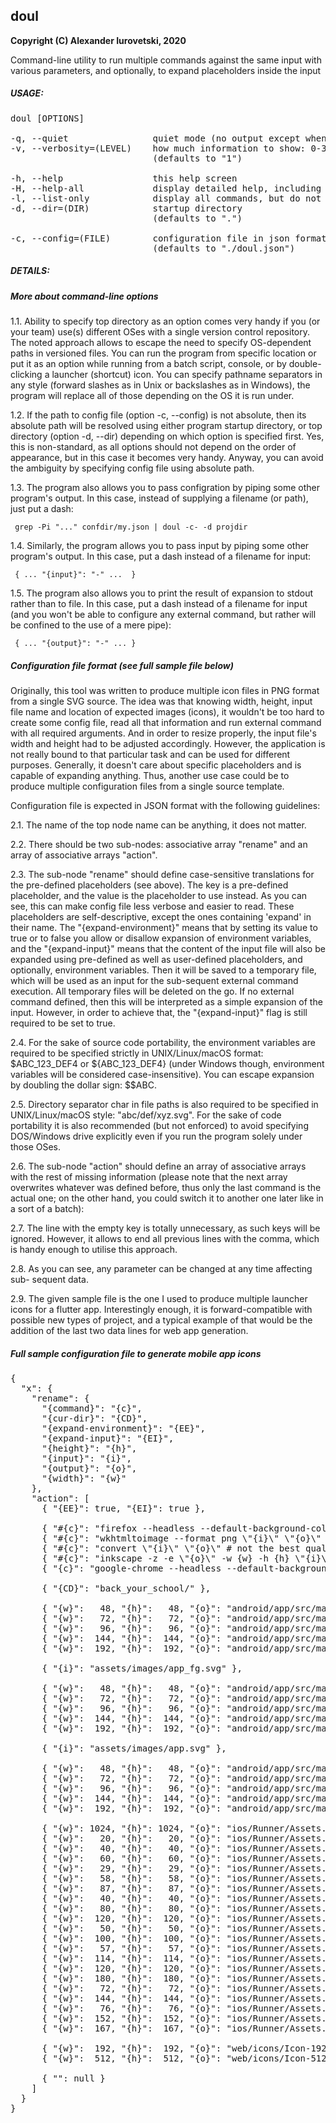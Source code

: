 ## doul

**Copyright (C) Alexander Iurovetski, 2020**

Command-line utility to run multiple commands against the same input with various parameters, and optionally, to expand placeholders inside the input

##### USAGE:

<pre>
doul [OPTIONS]

-q, --quiet                quiet mode (no output except when "-" is specified as output)
-v, --verbosity=(LEVEL)    how much information to show: 0-3 (default: 1)
                           (defaults to "1")

-h, --help                 this help screen
-H, --help-all             display detailed help, including config file format
-l, --list-only            display all commands, but do not execute those
-d, --dir=(DIR)            startup directory
                           (defaults to ".")

-c, --config=(FILE)        configuration file in json format
                           (defaults to "./doul.json")
</pre>

##### DETAILS:

##### More about command-line options

1.1. Ability to specify top directory as an option comes very handy if you (or
     your team) use(s) different OSes with a single version control repository.
     The noted approach allows to escape the need to specify OS-dependent paths
     in versioned files. You can run the program from specific location or put
     it as an option while running from a batch script, console, or by double-
     clicking a launcher (shortcut) icon. You can specify pathname separators
     in any style (forward slashes as in Unix or backslashes as in Windows),
     the program will replace all of those depending on the OS it is run under.

1.2. If the path to config file (option -c, --config) is not absolute, then its
     absolute path will be resolved using either program startup directory, or
     top directory (option -d, --dir) depending on which option is specified
     first. Yes, this is non-standard, as all options should not depend on the
     order of appearance, but in this case it becomes very handy. Anyway, you
     can avoid the ambiguity by specifying config file using absolute path.

1.3. The program also allows you to pass configration by piping some other
     program\'s output. In this case, instead of supplying a filename (or path),
     just put a dash:

     grep -Pi "..." confdir/my.json | doul -c- -d projdir


1.4. Similarly, the program allows you to pass input by piping some other
     program\'s output. In this case, put a dash instead of a filename for
     input:

     { ... "{input}": "-" ...  } 

1.5. The program also allows you to print the result of expansion to stdout
     rather than to file. In this case, put a dash instead of a filename for
     input (and you won't be able to configure any external command, but rather
     will be confined to the use of a mere pipe):

     { ... "{output}": "-" ... }

##### Configuration file format (see full sample file below)

Originally, this tool was written to produce multiple icon files in PNG format
from a single SVG source. The idea was that knowing width, height, input file
name and location of expected images (icons), it wouldn\'t be too hard to create
some config file, read all that information and run external command with all
required arguments. And in order to resize properly, the input file\'s width and
height had to be adjusted accordingly. However, the application is not really
bound to that particular task and can be used for different purposes. Generally,
it doesn\'t care about specific placeholders and is capable of expanding
anything. Thus, another use case could be to produce multiple configuration
files from a single source template. 

Configuration file is expected in JSON format with the following guidelines:

2.1. The name of the top node name can be anything, it does not matter.

2.2. There should be two sub-nodes: associative array "rename" and an array
     of associative arrays "action".

2.3. The sub-node "rename" should define case-sensitive translations for the
     pre-defined placeholders (see above). The key is a pre-defined placeholder,
     and the value is the placeholder to use instead. As you can see, this can
     make config file less verbose and easier to read. These placeholders are
     self-descriptive, except the ones containing \'expand\' in their name. The
     "{expand-environment}" means that by setting its value to true or to false
     you allow or disallow expansion of environment variables, and the
     "{expand-input}" means that the content of the input file will also be
     expanded using pre-defined as well as user-defined placeholders, and
     optionally, environment variables. Then it will be saved to a temporary
     file, which will be used as an input for the sub-sequent external command
     execution. All temporary files will be deleted on the go. If no external
     command defined, then this will be interpreted as a simple expansion of the
     input. However, in order to achieve that, the "{expand-input}" flag is
     still required to be set to true.

2.4. For the sake of source code portability, the environment variables are
     required to be specified strictly in UNIX/Linux/macOS format:
     \$ABC_123_DEF4 or \${ABC_123_DEF4} (under Windows though, environment
     variables will be considered case-insensitive). You can escape expansion
     by doubling the dollar sign: \$\$ABC.

2.5. Directory separator char in file paths is also required to be specified in
     UNIX/Linux/macOS style: "abc/def/xyz.svg". For the sake of code portability
     it is also recommended (but not enforced) to avoid specifying DOS/Windows
     drive explicitly even if you run the program solely under those OSes.

2.6. The sub-node "action" should define an array of associative arrays with the
     rest of missing information (please note that the next array overwrites
     whatever was defined before, thus only the last command is the actual one;
     on the other hand, you could switch it to another one later like in a sort
     of a batch):

2.7. The line with the empty key is totally unnecessary, as such keys will be
     ignored. However, it allows to end all previous lines with the comma, which
     is handy enough to utilise this approach.

2.8. As you can see, any parameter can be changed at any time affecting sub-
     sequent data. 

2.9. The given sample file is the one I used to produce multiple launcher icons
     for a flutter app. Interestingly enough, it is forward-compatible with
     possible new types of project, and a typical example of that would be the
     addition of the last two data lines for web app generation.

##### Full sample configuration file to generate mobile app icons

<pre>
{
  "x": {
    "rename": {
      "{command}": "{c}",
      "{cur-dir}": "{CD}",
      "{expand-environment}": "{EE}",
      "{expand-input}": "{EI}",
      "{height}": "{h}",
      "{input}": "{i}",
      "{output}": "{o}",
      "{width}": "{w}"
    },
    "action": [
      { "{EE}": true, "{EI}": true },

      { "#{c}": "firefox --headless --default-background-color=0 --window-size={w},{h} --screenshot=\"{o}\" \"file://{i}\" # terribly slow" },
      { "#{c}": "wkhtmltoimage --format png \"{i}\" \"{o}\" # fails to display svg properly" },
      { "#{c}": "convert \"{i}\" \"{o}\" # not the best quality" },
      { "#{c}": "inkscape -z -e \"{o}\" -w {w} -h {h} \"{i}\" # not the best quality" },
      { "{c}": "google-chrome --headless --default-background-color=0 --window-size={w},{h} --screenshot=\"{o}\" \"file://{i}\" # the most accurate" },

      { "{CD}": "back_your_school/" },

      { "{w}":   48, "{h}":   48, "{o}": "android/app/src/main/res/drawable-mdpi/ic_launcher_background.png" },
      { "{w}":   72, "{h}":   72, "{o}": "android/app/src/main/res/drawable-hdpi/ic_launcher_background.png" },
      { "{w}":   96, "{h}":   96, "{o}": "android/app/src/main/res/drawable-xhdpi/ic_launcher_background.png" },
      { "{w}":  144, "{h}":  144, "{o}": "android/app/src/main/res/drawable-xxhdpi/ic_launcher_background.png" },
      { "{w}":  192, "{h}":  192, "{o}": "android/app/src/main/res/drawable-xxxhdpi/ic_launcher_background.png" },

      { "{i}": "assets/images/app_fg.svg" },

      { "{w}":   48, "{h}":   48, "{o}": "android/app/src/main/res/drawable-mdpi/ic_launcher_foreground.png" },
      { "{w}":   72, "{h}":   72, "{o}": "android/app/src/main/res/drawable-hdpi/ic_launcher_foreground.png" },
      { "{w}":   96, "{h}":   96, "{o}": "android/app/src/main/res/drawable-xhdpi/ic_launcher_foreground.png" },
      { "{w}":  144, "{h}":  144, "{o}": "android/app/src/main/res/drawable-xxhdpi/ic_launcher_foreground.png" },
      { "{w}":  192, "{h}":  192, "{o}": "android/app/src/main/res/drawable-xxxhdpi/ic_launcher_foreground.png" },

      { "{i}": "assets/images/app.svg" },

      { "{w}":   48, "{h}":   48, "{o}": "android/app/src/main/res/mipmap-mdpi/ic_launcher.png" },
      { "{w}":   72, "{h}":   72, "{o}": "android/app/src/main/res/mipmap-hdpi/ic_launcher.png" },
      { "{w}":   96, "{h}":   96, "{o}": "android/app/src/main/res/mipmap-xhdpi/ic_launcher.png" },
      { "{w}":  144, "{h}":  144, "{o}": "android/app/src/main/res/mipmap-xxhdpi/ic_launcher.png" },
      { "{w}":  192, "{h}":  192, "{o}": "android/app/src/main/res/mipmap-xxxhdpi/ic_launcher.png" },

      { "{w}": 1024, "{h}": 1024, "{o}": "ios/Runner/Assets.xcassets/AppIcon.appiconset/Icon-App-1024x1024@1x.png" },
      { "{w}":   20, "{h}":   20, "{o}": "ios/Runner/Assets.xcassets/AppIcon.appiconset/Icon-App-20x20@1x.png" },
      { "{w}":   40, "{h}":   40, "{o}": "ios/Runner/Assets.xcassets/AppIcon.appiconset/Icon-App-20x20@2x.png" },
      { "{w}":   60, "{h}":   60, "{o}": "ios/Runner/Assets.xcassets/AppIcon.appiconset/Icon-App-20x20@3x.png" },
      { "{w}":   29, "{h}":   29, "{o}": "ios/Runner/Assets.xcassets/AppIcon.appiconset/Icon-App-29x29@1x.png" },
      { "{w}":   58, "{h}":   58, "{o}": "ios/Runner/Assets.xcassets/AppIcon.appiconset/Icon-App-29x29@2x.png" },
      { "{w}":   87, "{h}":   87, "{o}": "ios/Runner/Assets.xcassets/AppIcon.appiconset/Icon-App-29x29@3x.png" },
      { "{w}":   40, "{h}":   40, "{o}": "ios/Runner/Assets.xcassets/AppIcon.appiconset/Icon-App-40x40@1x.png" },
      { "{w}":   80, "{h}":   80, "{o}": "ios/Runner/Assets.xcassets/AppIcon.appiconset/Icon-App-40x40@2x.png" },
      { "{w}":  120, "{h}":  120, "{o}": "ios/Runner/Assets.xcassets/AppIcon.appiconset/Icon-App-40x40@3x.png" },
      { "{w}":   50, "{h}":   50, "{o}": "ios/Runner/Assets.xcassets/AppIcon.appiconset/Icon-App-50x50@1x.png" },
      { "{w}":  100, "{h}":  100, "{o}": "ios/Runner/Assets.xcassets/AppIcon.appiconset/Icon-App-50x50@2x.png" },
      { "{w}":   57, "{h}":   57, "{o}": "ios/Runner/Assets.xcassets/AppIcon.appiconset/Icon-App-57x57@1x.png" },
      { "{w}":  114, "{h}":  114, "{o}": "ios/Runner/Assets.xcassets/AppIcon.appiconset/Icon-App-57x57@2x.png" },
      { "{w}":  120, "{h}":  120, "{o}": "ios/Runner/Assets.xcassets/AppIcon.appiconset/Icon-App-60x60@2x.png" },
      { "{w}":  180, "{h}":  180, "{o}": "ios/Runner/Assets.xcassets/AppIcon.appiconset/Icon-App-60x60@3x.png" },
      { "{w}":   72, "{h}":   72, "{o}": "ios/Runner/Assets.xcassets/AppIcon.appiconset/Icon-App-72x72@1x.png" },
      { "{w}":  144, "{h}":  144, "{o}": "ios/Runner/Assets.xcassets/AppIcon.appiconset/Icon-App-72x72@2x.png" },
      { "{w}":   76, "{h}":   76, "{o}": "ios/Runner/Assets.xcassets/AppIcon.appiconset/Icon-App-76x76@1x.png" },
      { "{w}":  152, "{h}":  152, "{o}": "ios/Runner/Assets.xcassets/AppIcon.appiconset/Icon-App-76x76@2x.png" },
      { "{w}":  167, "{h}":  167, "{o}": "ios/Runner/Assets.xcassets/AppIcon.appiconset/Icon-App-83.5x83.5@2x.png" },

      { "{w}":  192, "{h}":  192, "{o}": "web/icons/Icon-192.png" },
      { "{w}":  512, "{h}":  512, "{o}": "web/icons/Icon-512.png" },

      { "": null }
    ]
  }
}
</pre>